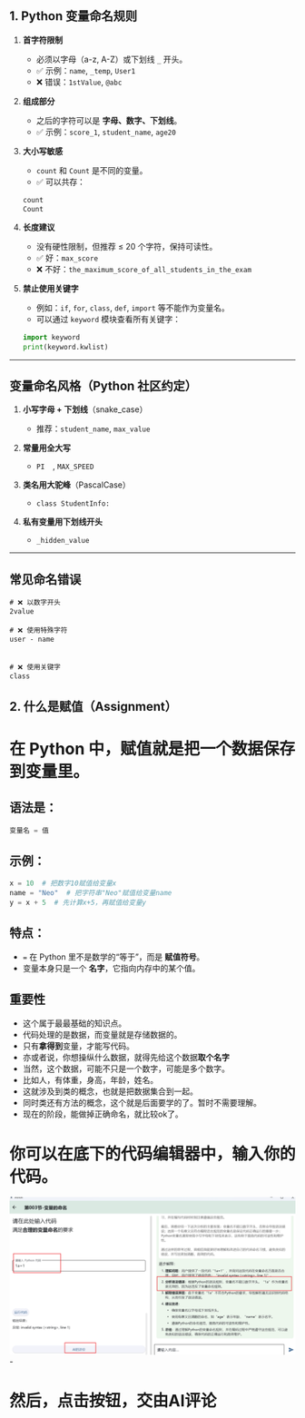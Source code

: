 ## 1. Python 变量命名规则

1. **首字符限制**
    - 必须以字母（a-z, A-Z）或下划线 `_` 开头。
    - ✅ 示例：`name`, `_temp`, `User1`
    - ❌ 错误：`1stValue`, `@abc`

2. **组成部分**
    - 之后的字符可以是 **字母、数字、下划线**。
    - ✅ 示例：`score_1`, `student_name`, `age20`

3. **大小写敏感**
    - `count` 和 `Count` 是不同的变量。
    - ✅ 可以共存：

   ``` 
   count 
   Count 
   ```

4. **长度建议**
    - 没有硬性限制，但推荐 ≤ 20 个字符，保持可读性。
    - ✅ 好：`max_score`
    - ❌ 不好：`the_maximum_score_of_all_students_in_the_exam`

5. **禁止使用关键字**
    - 例如：`if`, `for`, `class`, `def`, `import` 等不能作为变量名。
    - 可以通过 `keyword` 模块查看所有关键字：

   ```python
   import keyword
   print(keyword.kwlist)
   ```

---

## 变量命名风格（Python 社区约定）

1. **小写字母 + 下划线**（snake\_case）
    - 推荐：`student_name`, `max_value`

2. **常量用全大写**
    - `PI  `, `MAX_SPEED `

3. **类名用大驼峰**（PascalCase）
    - `class StudentInfo:`

4. **私有变量用下划线开头**
    - `_hidden_value`

---

## 常见命名错误

``` 
# ❌ 以数字开头
2value 

# ❌ 使用特殊字符
user - name 


# ❌ 使用关键字
class 
```

## 2. 什么是赋值（Assignment）

# 在 Python 中，**赋值**就是把一个数据保存到变量里。

## 语法是：

```python
变量名 = 值
```

## 示例：

```python
x = 10  # 把数字10赋值给变量x
name = "Neo"  # 把字符串"Neo"赋值给变量name
y = x + 5  # 先计算x+5，再赋值给变量y
```

## 特点：

* `=` 在 Python 里不是数学的“等于”，而是 **赋值符号**。
* 变量本身只是一个 **名字**，它指向内存中的某个值。

## 重要性

- 这个属于最最基础的知识点。
- 代码处理的是数据，而变量就是存储数据的。
- 只有**拿得到**变量，才能写代码。
- 亦或者说，你想操纵什么数据，就得先给这个数据**取个名字**
- 当然，这个数据，可能不只是一个数字，可能是多个数字。
- 比如人，有体重，身高，年龄，姓名。
- 这就涉及到类的概念，也就是把数据集合到一起。
- 同时类还有方法的概念，这个就是后面要学的了。暂时不需要理解。
- 现在的阶段，能做掉正确命名，就比较ok了。

# 你可以在底下的代码编辑器中，输入你的代码。

![img.png](./assets/01-03/img.png)-

# 然后，点击按钮，交由AI评论